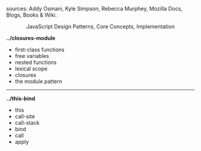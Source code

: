 sources: Addy Osmani, Kyle Simpson, Rebecca Murphey, Mozilla Docs, Blogs, Books & Wiki.
<p align="center">
    JavaScript Design Patterns, Core Concepts, Implementation
</p>

**../closures-module**

- first-class functions
- free variables
- nested functions
- lexical scope
- closures
- the module pattern

------------------------------------------------------------------------

**../this-bind**

- this
- call-site
- call-stack
- bind
- call
- apply

 
